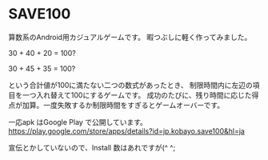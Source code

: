 # SAVE100

算数系のAndroid用カジュアルゲームです。
暇つぶしに軽く作ってみました。

30 + 40 + 20 = 100?

30 + 45 + 35 = 100? 

という合計値が100に満たない二つの数式があったとき、
制限時間内に左辺の項目を一つ入れ替えて100にするゲームです。
成功のたびに、残り時間に応じた得点が加算。一度失敗するか制限時間をすぎるとゲームオーバーです。

一応apk はGoogle Play で公開しています。
https://play.google.com/store/apps/details?id=jp.kobayo.save100&hl=ja

宣伝とかしていないので、Install 数はあれですが(^ ^;